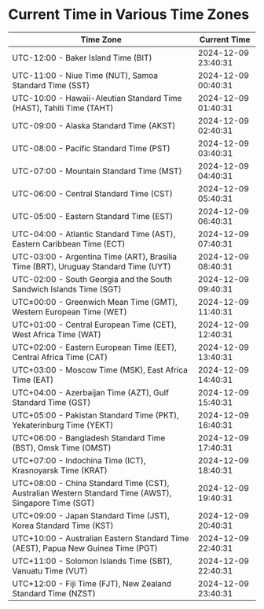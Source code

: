 # Current Time in Various Time Zones

| Time Zone | Current Time |
|-----------|--------------|
| UTC-12:00 - Baker Island Time (BIT) | 2024-12-09 23:40:31 |
| UTC-11:00 - Niue Time (NUT), Samoa Standard Time (SST) | 2024-12-09 00:40:31 |
| UTC-10:00 - Hawaii-Aleutian Standard Time (HAST), Tahiti Time (TAHT) | 2024-12-09 01:40:31 |
| UTC-09:00 - Alaska Standard Time (AKST) | 2024-12-09 02:40:31 |
| UTC-08:00 - Pacific Standard Time (PST) | 2024-12-09 03:40:31 |
| UTC-07:00 - Mountain Standard Time (MST) | 2024-12-09 04:40:31 |
| UTC-06:00 - Central Standard Time (CST) | 2024-12-09 05:40:31 |
| UTC-05:00 - Eastern Standard Time (EST) | 2024-12-09 06:40:31 |
| UTC-04:00 - Atlantic Standard Time (AST), Eastern Caribbean Time (ECT) | 2024-12-09 07:40:31 |
| UTC-03:00 - Argentina Time (ART), Brasília Time (BRT), Uruguay Standard Time (UYT) | 2024-12-09 08:40:31 |
| UTC-02:00 - South Georgia and the South Sandwich Islands Time (SGT) | 2024-12-09 09:40:31 |
| UTC±00:00 - Greenwich Mean Time (GMT), Western European Time (WET) | 2024-12-09 11:40:31 |
| UTC+01:00 - Central European Time (CET), West Africa Time (WAT) | 2024-12-09 12:40:31 |
| UTC+02:00 - Eastern European Time (EET), Central Africa Time (CAT) | 2024-12-09 13:40:31 |
| UTC+03:00 - Moscow Time (MSK), East Africa Time (EAT) | 2024-12-09 14:40:31 |
| UTC+04:00 - Azerbaijan Time (AZT), Gulf Standard Time (GST) | 2024-12-09 15:40:31 |
| UTC+05:00 - Pakistan Standard Time (PKT), Yekaterinburg Time (YEKT) | 2024-12-09 16:40:31 |
| UTC+06:00 - Bangladesh Standard Time (BST), Omsk Time (OMST) | 2024-12-09 17:40:31 |
| UTC+07:00 - Indochina Time (ICT), Krasnoyarsk Time (KRAT) | 2024-12-09 18:40:31 |
| UTC+08:00 - China Standard Time (CST), Australian Western Standard Time (AWST), Singapore Time (SGT) | 2024-12-09 19:40:31 |
| UTC+09:00 - Japan Standard Time (JST), Korea Standard Time (KST) | 2024-12-09 20:40:31 |
| UTC+10:00 - Australian Eastern Standard Time (AEST), Papua New Guinea Time (PGT) | 2024-12-09 22:40:31 |
| UTC+11:00 - Solomon Islands Time (SBT), Vanuatu Time (VUT) | 2024-12-09 22:40:31 |
| UTC+12:00 - Fiji Time (FJT), New Zealand Standard Time (NZST) | 2024-12-09 23:40:31 |
